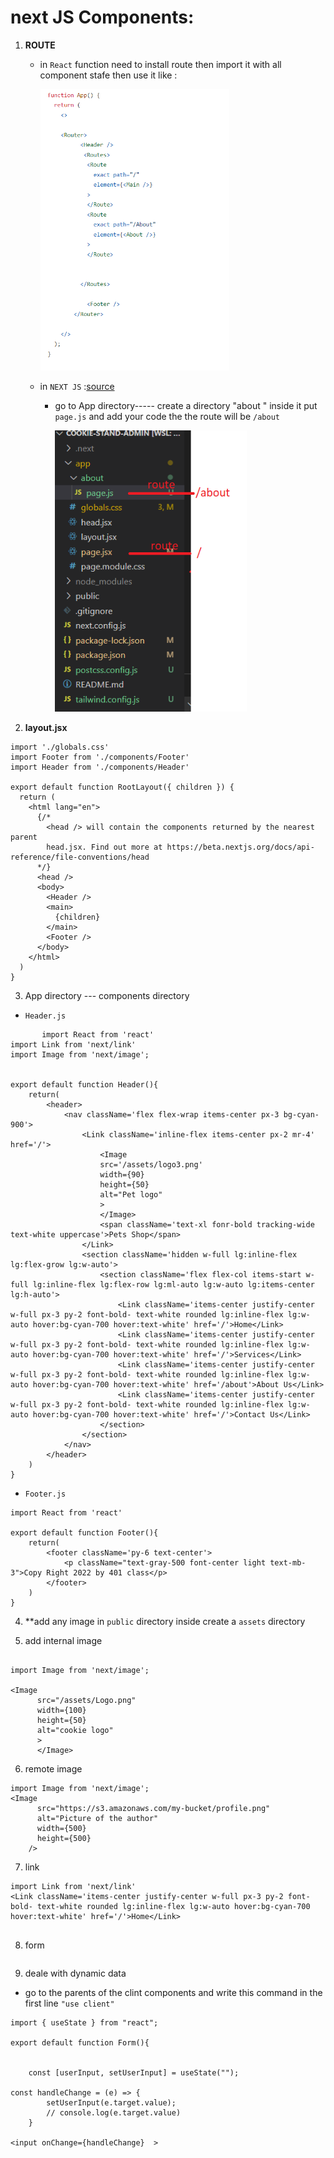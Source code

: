 # next JS Components:

1. **ROUTE**
    * in `React` function need to install route then import it with all component stafe then use it like : 
        
        <img src="./assert/image2-react.png" alt="drawing" style="height:450px;"/>


    * in `NEXT JS`  :[source](https://beta.nextjs.org/docs/routing/fundamentals)

          
      * go to App directory----- create a directory  "about " inside it put `page.js` and add your code the the route will be `/about`

        <img src="./assert/image3-route.png" alt="drawing" style="height:450px;"/>


2. **layout.jsx**
```
import './globals.css'
import Footer from './components/Footer'
import Header from './components/Header'

export default function RootLayout({ children }) {
  return (
    <html lang="en">
      {/*
        <head /> will contain the components returned by the nearest parent
        head.jsx. Find out more at https://beta.nextjs.org/docs/api-reference/file-conventions/head
      */}
      <head />
      <body>
        <Header />
        <main>
          {children}
        </main>
        <Footer />
      </body>
    </html>
  )
}
```

3. App directory --- components directory


* `Header.js `
```
       import React from 'react'
import Link from 'next/link'
import Image from 'next/image';


export default function Header(){
    return(
        <header>
            <nav className='flex flex-wrap items-center px-3 bg-cyan-900'>
                <Link className='inline-flex items-center px-2 mr-4' href='/'>
                    <Image 
                    src='/assets/logo3.png'
                    width={90}
                    height={50}
                    alt="Pet logo"
                    >
                    </Image>
                    <span className='text-xl fonr-bold tracking-wide text-white uppercase'>Pets Shop</span>
                </Link>
                <section className='hidden w-full lg:inline-flex lg:flex-grow lg:w-auto'>
                    <section className='flex flex-col items-start w-full lg:inline-flex lg:flex-row lg:ml-auto lg:w-auto lg:items-center lg:h-auto'>
                        <Link className='items-center justify-center w-full px-3 py-2 font-bold- text-white rounded lg:inline-flex lg:w-auto hover:bg-cyan-700 hover:text-white' href='/'>Home</Link>
                        <Link className='items-center justify-center w-full px-3 py-2 font-bold- text-white rounded lg:inline-flex lg:w-auto hover:bg-cyan-700 hover:text-white' href='/'>Services</Link>
                        <Link className='items-center justify-center w-full px-3 py-2 font-bold- text-white rounded lg:inline-flex lg:w-auto hover:bg-cyan-700 hover:text-white' href='/about'>About Us</Link>
                        <Link className='items-center justify-center w-full px-3 py-2 font-bold- text-white rounded lg:inline-flex lg:w-auto hover:bg-cyan-700 hover:text-white' href='/'>Contact Us</Link>
                    </section>
                </section>
            </nav>
        </header>
    )
}

```



* `Footer.js`
```
import React from 'react'

export default function Footer(){
    return(
        <footer className='py-6 text-center'>
            <p className="text-gray-500 font-center light text-mb-3">Copy Right 2022 by 401 class</p>
        </footer>
    )
}

```

4. **add any image in `public` directory inside create a `assets` directory


5. add internal image 

```

import Image from 'next/image';

<Image 
      src="/assets/Logo.png"
      width={100}
      height={50}
      alt="cookie logo"
      >
      </Image>
```

6. remote image 
```
import Image from 'next/image';
<Image
      src="https://s3.amazonaws.com/my-bucket/profile.png"
      alt="Picture of the author"
      width={500}
      height={500}
    />
```
7. link 

```
import Link from 'next/link'
<Link className='items-center justify-center w-full px-3 py-2 font-bold- text-white rounded lg:inline-flex lg:w-auto hover:bg-cyan-700 hover:text-white' href='/'>Home</Link>


```

8. form 

```

```

9. deale with dynamic data 

* go to the parents of the clint components and write this command in the first line ` "use client" `

```
import { useState } from "react";

export default function Form(){

    
    const [userInput, setUserInput] = useState("");

const handleChange = (e) => {
        setUserInput(e.target.value);
        // console.log(e.target.value)
    }

<input onChange={handleChange}  >

```